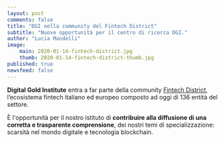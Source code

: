 ```yaml
---
layout: post
comments: false
title: "DGI nella community del Fintech District"
subtitle: "Nuove opportunità per il centro di ricerca DGI." 
author: "Lucia Mandelli"
image:
    main: 2020-01-14-fintech-district.jpg
    thumb: 2020-01-14-fintech-district-thumb.jpg
published: true
newsfeed: false
---
```


**Digital Gold Institute** entra a far parte della community
[Fintech District](https://www.fintechdistrict.com/is-bitcoin-the-digital-equivalent-of-gold),
l’ecosistema fintech italiano ed europeo composto ad oggi di 136 entità del settore.

È l'opportunità per il nostro istituto di
**contribuire alla diffusione di una corretta e trasparente comprensione**,
dei nostri temi di specializzazione:
scarsità nel mondo digitale e tecnologia blockchain.
